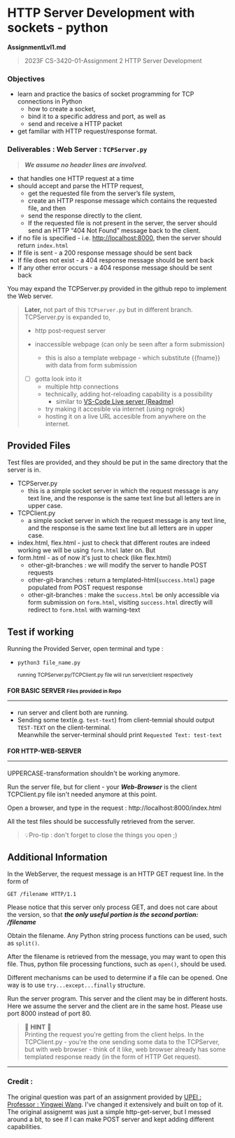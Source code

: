 # HTTP Server Development with sockets - python

**AssignmentLvl1.md**

> 2023F CS-3420-01-Assignment 2
> HTTP Server Development

### Objectives

- learn and practice the basics of socket programming for TCP connections in Python
  - how to create a socket,
  - bind it to a specific address and port, as well as
  - send and receive a HTTP packet
- get familiar with HTTP request/response format.

### Deliverables : Web Server : `TCPServer.py`

> **_We assume no header lines are involved._**

- that handles one HTTP request at a time
- should accept and parse the HTTP request,
  - get the requested file from the server’s file system,
  - create an HTTP response message which contains the requested file, and then
  - send the response directly to the client.
  - If the requested file is not present in the server, the server should send an HTTP “404 Not Found” message back to the client.
- if no file is specified - i.e. [http://localhost:8000](http://localhost:8000/), then the server should return `index.html`
- If file is sent - a 200 response message should be sent back
- If file does not exist - a 404 response message should be sent back
- If any other error occurs - a 404 response message should be sent back

You may expand the TCPServer.py provided in the github repo to implement the Web server.

> **Later,** not part of this `TCPserver.py` but in different branch.<br>
> TCPServer.py is expanded to,
>
> - http post-request server
> - inaccessible webpage (can only be seen after a form submission)
>
>   - this is also a template webpage - which substitute {{fname}} with data from form submission
>
> - [ ] gotta look into it
>   - multiple http connections
>   - technically, adding hot-reloading capability is a possibility
>     - similar to [VS-Code Live server (Readme)](https://github.com/tapio/live-server#readme)
>   - try making it accesible via internet (using ngrok)
>   - hosting it on a live URL accesible from anywhere on the internet.

## Provided Files

Test files are provided, and they should be put in the same directory that the server is in.

- TCPServer.py
  - this is a simple socket server in which the request message is any text line, and the response is the same text line but all letters are in upper case.
- TCPClient.py
  - a simple socket server in which the request message is any text line, and the response is the same text line but all letters are in upper case.
- index.html, flex.html - just to check that different routes are indeed working we will be using `form.html` later on. But
- form.html - as of now it's just to check (like flex.html)
  - other-git-branches : we will modify the server to handle POST requests
  - other-git-branches : return a templated-html(`success.html`) page populated from POST request response
  - other-git-branches : make the `success.html` be only accessible via form submission on `form.html`, visiting `success.html` directly will redirect to `form.html` with warning-text

## Test if working

Running the Provided Server, open terminal and type :

- `python3 file_name.py`

  <small>running TCPServer.py/TCPClient.py file will run server/client respectively</small>

#### FOR BASIC SERVER <small>Files provided in Repo</small> <hr>

- run server and client both are running.
- Sending some text(e.g. `test-text`) from client-temnial should output `TEST-TEXT` on the client-terminal.
  <br>Meanwhile the server-terminal should print `Requested Text: test-text`<br>

#### FOR HTTP-WEB-SERVER <hr />

UPPERCASE-transformation shouldn't be working anymore.

Run the server file, but for client - your **_Web-Browser_** is the client <br>TCPClient.py file isn't needed anymore at this point.

Open a browser, and type in the request : http://localhost:8000/index.html

All the test files should be successfully retrieved from the server.

> 💡Pro-tip : don't forget to close the things you open ;)

## Additional Information

In the WebServer, the request message is an HTTP GET request line. In the form of

`GET /filename HTTP/1.1
`

Please notice that this server only process GET, and does not care about the version, so that **_the only useful portion is the second portion: /filename_**

Obtain the filename. Any Python string process functions can be used, such as `split()`.

After the filename is retrieved from the message, you may want to open this file. Thus, python file processing functions, such as `open()`, should be used.

Different mechanisms can be used to determine if a file can be opened. One way is to use `try...except...finally` structure.

Run the server program. This server and the client may be in different hosts. Here we assume the server and the client are in the same host. Please use port 8000 instead of port 80.

> 👀 **HINT** 👀 <br>Printing the request you're getting from the client helps. In the TCPClient.py - you're the one sending some data to the TCPServer, but with web browser - think of it like, web browser already has some templated response ready (in the form of HTTP Get request).

<hr>

### Credit :

The original question was part of an assignment provided by [UPEI : Professor : Yingwei Wang](http://www.csit.upei.ca/~ywang/). I've changed it extensively and built on top of it. The original assignemt was just a simple http-get-server, but I messed around a bit, to see if I can make POST server and kept adding different capabilities.
